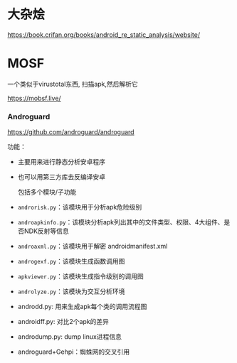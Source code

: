 # 大杂烩

https://book.crifan.org/books/android_re_static_analysis/website/

# MOSF

一个类似于virustotal东西, 扫描apk,然后解析它

https://mobsf.live/

### Androguard

https://github.com/androguard/androguard

功能：

- 主要用来进行静态分析安卓程序

- 也可以用第三方库去反编译安卓

  包括多个模块/子功能

- `androrisk.py`：该模块用于分析apk危险级别
- `androapkinfo.py`：该模块分析apk列出其中的文件类型、权限、4大组件、是否NDK反射等信息
- `androaxml.py`：该模块用于解密 androidmanifest.xml
- `androgexf.py`：该模块生成函数调用图
- `apkviewer.py`：该模块生成指令级别的调用图
- `androlyze.py`：该模块为交互分析环境
- androdd.py: 用来生成apk每个类的调用流程图
- androidff.py: 对比2个apk的差异
- androdump.py: dump linux进程信息
- androguard+Gehpi：蜘蛛网的交叉引用
